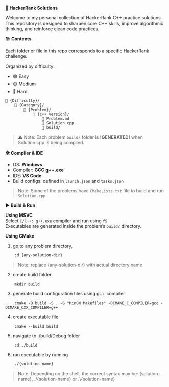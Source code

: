 🚀 **HackerRank Solutions**

Welcome to my personal collection of HackerRank C++ practice solutions.  
This repository is designed to sharpen core C++ skills, improve algorithmic thinking, and reinforce clean code practices.

📚 **Contents**

Each folder or file in this repo corresponds to a specific HackerRank challenge.

Organized by difficulty:
- 🟢 Easy
- 🟡 Medium
- 🔴 Hard

```
📁 {Difficulty}/
    📁 {Category}/
        📁 {Problem}/
            📁 {c++ version}/
                📝 Problem.md
                📝 Solution.cpp
                📁 build/
```

> ⚠️ Note: Each problem `build/` folder is **!GENERATED!** when Solution.cpp is being compiled.

**🛠️ Compiler & IDE**

- OS: **Windows**  
- Compiler: **GCC g++.exe**  
- IDE: **VS Code**  
- Build configs: defined in `launch.json` and `tasks.json` 
> Note: Some of the problems have `CMakeLists.txt` file to build and run `Solution.cpp`

**▶️ Build & Run**

**Using MSVC**  
Select `C/C++: g++.exe` compiler and run using `f5`  
Executables are generated inside the problem’s `build/` directory.

**Using CMake**

1. go to any problem directory,  
```
    cd {any-solution-dir}
```
> Note: replace {any-solution-dir} with actual directory name

2. create build folder
```
    mkdir build
```

3. generate build configuration files using g++ compiler
```
    cmake -B build -S . -G "MinGW Makefiles" -DCMAKE_C_COMPILER=gcc -DCMAKE_CXX_COMPILER=g++
```

4. create executable file
```
    cmake --build build
```
5. navigate to ./build/Debug folder
```
    cd ./build
```
6. run executable by running
```
    ./{solution-name}
```
>  Note: Depending on the shell, the correct syntax may be: {solution-name}, ./{solution-name} or .\\{solution-name}